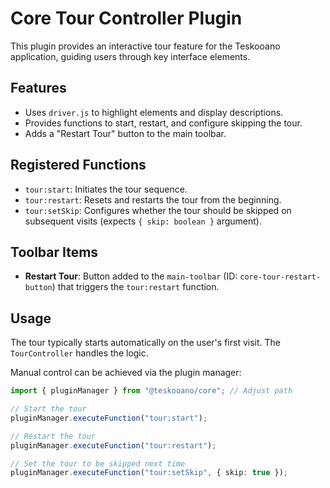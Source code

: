 # Core Tour Controller Plugin

This plugin provides an interactive tour feature for the Teskooano application, guiding users through key interface elements.

## Features

- Uses `driver.js` to highlight elements and display descriptions.
- Provides functions to start, restart, and configure skipping the tour.
- Adds a "Restart Tour" button to the main toolbar.

## Registered Functions

- `tour:start`: Initiates the tour sequence.
- `tour:restart`: Resets and restarts the tour from the beginning.
- `tour:setSkip`: Configures whether the tour should be skipped on subsequent visits (expects `{ skip: boolean }` argument).

## Toolbar Items

- **Restart Tour**: Button added to the `main-toolbar` (ID: `core-tour-restart-button`) that triggers the `tour:restart` function.

## Usage

The tour typically starts automatically on the user's first visit. The `TourController` handles the logic.

Manual control can be achieved via the plugin manager:

```typescript
import { pluginManager } from "@teskooano/core"; // Adjust path

// Start the tour
pluginManager.executeFunction("tour:start");

// Restart the tour
pluginManager.executeFunction("tour:restart");

// Set the tour to be skipped next time
pluginManager.executeFunction("tour:setSkip", { skip: true });
```

